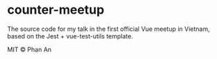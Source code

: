 # counter-meetup

The source code for my talk in the first official Vue meetup in Vietnam, based on the Jest + vue-test-utils template.

MIT © Phan An
